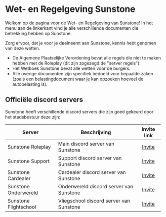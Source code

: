 # Wet- en Regelgeving Sunstone

Welkom op de pagina voor de Wet- en Regelgeving van Sunstone!
In het menu aan de linkerkant vind je alle verschillende documenten die betrekking hebben op Sunstone.

Zorg ervoor, dat je voor je deelneemt aan Sunstone, kennis hebt genomen van deze wetten.

- De Algemene Plaatselijke Verordening bevat alle regels die niet te maken hebben met de Roleplay (dit zijn zogezegd de "server regels").
- Het Wetboek Sunstone bevat alle wetten voor de burgers.
- Alle overige documenten zijn specifiek bedoeld voor bepaalde zaken (zoals een belastingdocument waar je kan opzoeken hoeveel de autobelasting is).

## Officiële discord servers

Sunstone heeft verschillende discord servers die zijn goed gekeurd door het stadsbestuur deze zijn:

| Server | Beschrijving | Invite link |
|---|---|:---:|
|Sunstone Roleplay| Main discord server van Sunstone | [Invite](https://discord.gg/sunstonerp) |
|Sunstone Support| Support discord server van Sunstone | [Invite](https://discord.gg/AFG9X2Chxw) |
|Sunstone Cardealer| Cardealer discord server van Sunstone | [Invite](https://discord.gg/ScpB9jyheS) |
|Sunstone Onderwereld| Onderwereld discord server van Sunstone | [Invite](https://discord.gg/h7qK55cDFS) |
|Sunstone Flightschool| Vliegschool discord server van Sunstone | [Invite](https://discord.gg/Nfn2mwSKTh) |
